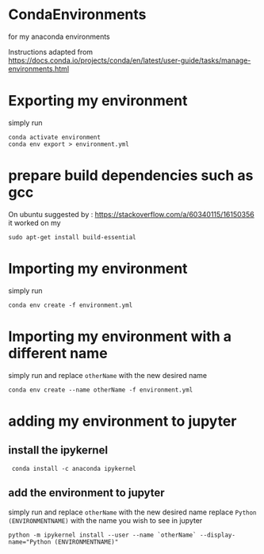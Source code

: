 # CondaEnvironments

for my anaconda environments

Instructions adapted from 
https://docs.conda.io/projects/conda/en/latest/user-guide/tasks/manage-environments.html

# Exporting my environment

simply run 

```
conda activate environment
conda env export > environment.yml
```

# prepare build dependencies such as gcc

On ubuntu
suggested by : https://stackoverflow.com/a/60340115/16150356
it worked on my

```
sudo apt-get install build-essential 
```

# Importing my environment

simply run 

```
conda env create -f environment.yml
```

# Importing my environment with a different name

simply run and replace `otherName` with the new desired name

```
conda env create --name otherName -f environment.yml
```

# adding my environment to jupyter

## install the ipykernel

```
 conda install -c anaconda ipykernel
```

## add the environment to jupyter

simply run and replace `otherName` with the new desired name
replace `Python (ENVIRONMENTNAME)` with the name you wish to see in jupyter

```
python -m ipykernel install --user --name `otherName` --display-name="Python (ENVIRONMENTNAME)"
```

